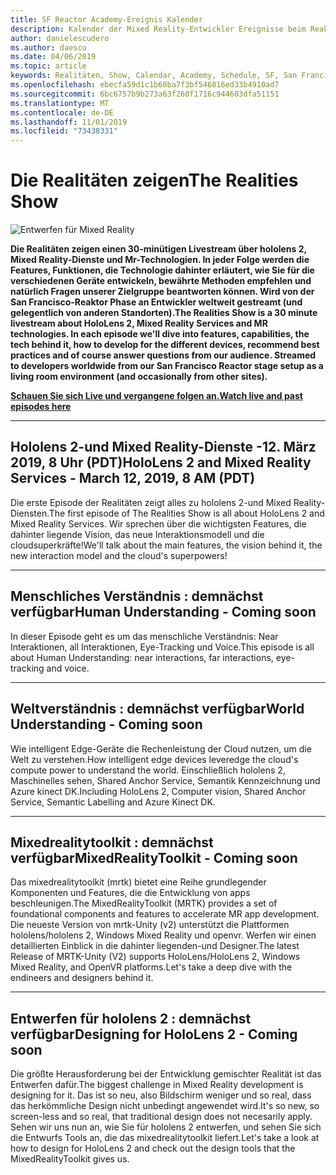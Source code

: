 ```yaml
---
title: SF Reactor Academy-Ereignis Kalender
description: Kalender der Mixed Reality-Entwickler Ereignisse beim Reaktor in San Francisco.
author: danielescudero
ms.author: daescu
ms.date: 04/06/2019
ms.topic: article
keywords: Realitäten, Show, Calendar, Academy, Schedule, SF, San Francisco, Reaktor
ms.openlocfilehash: ebecfa59d1c1b60ba7f3bf546816ed33b4910ad7
ms.sourcegitcommit: 6bc6757b9b273a63f260f1716c944603dfa51151
ms.translationtype: MT
ms.contentlocale: de-DE
ms.lasthandoff: 11/01/2019
ms.locfileid: "73438331"
---
```

# <a name="the-realities-show"></a><span data-ttu-id="0a2d8-104">Die Realitäten zeigen</span><span class="sxs-lookup"><span data-stu-id="0a2d8-104">The Realities Show</span></span>
![Entwerfen für Mixed Reality](images/therealitiesshow.jpg)

<span data-ttu-id="0a2d8-106">**Die Realitäten zeigen einen 30-minütigen Livestream über hololens 2, Mixed Reality-Dienste und Mr-Technologien. In jeder Folge werden die Features, Funktionen, die Technologie dahinter erläutert, wie Sie für die verschiedenen Geräte entwickeln, bewährte Methoden empfehlen und natürlich Fragen unserer Zielgruppe beantworten können. Wird von der San Francisco-Reaktor Phase an Entwickler weltweit gestreamt (und gelegentlich von anderen Standorten).**</span><span class="sxs-lookup"><span data-stu-id="0a2d8-106">**The Realities Show is a 30 minute livestream about HoloLens 2, Mixed Reality Services and MR technologies. In each episode we'll dive into features, capabilities, the tech behind it, how to develop for the different devices, recommend best practices and of course answer questions from our audience. Streamed to developers worldwide from our San Francisco Reactor stage setup as a living room environment (and occasionally from other sites).**</span></span>

<span data-ttu-id="0a2d8-107">**[Schauen Sie sich Live und vergangene folgen an.](https://aka.ms/trs)**</span><span class="sxs-lookup"><span data-stu-id="0a2d8-107">**[Watch live and past episodes here](https://aka.ms/trs)**</span></span>
___

## <a name="hololens-2-and-mixed-reality-services---march-12-2019-8-am-pdt"></a><span data-ttu-id="0a2d8-108">**Hololens 2-und Mixed Reality-Dienste** -12. März 2019, 8 Uhr (PDT)</span><span class="sxs-lookup"><span data-stu-id="0a2d8-108">**HoloLens 2 and Mixed Reality Services** - March 12, 2019, 8 AM (PDT)</span></span>
<span data-ttu-id="0a2d8-109">Die erste Episode der Realitäten zeigt alles zu hololens 2-und Mixed Reality-Diensten.</span><span class="sxs-lookup"><span data-stu-id="0a2d8-109">The first episode of The Realities Show is all about HoloLens 2 and Mixed Reality Services.</span></span> <span data-ttu-id="0a2d8-110">Wir sprechen über die wichtigsten Features, die dahinter liegende Vision, das neue Interaktionsmodell und die cloudsuperkräfte!</span><span class="sxs-lookup"><span data-stu-id="0a2d8-110">We'll talk about the main features, the vision behind it, the new interaction model and the cloud's superpowers!</span></span>

___

## <a name="human-understanding---coming-soon"></a><span data-ttu-id="0a2d8-111">**Menschliches Verständnis** : demnächst verfügbar</span><span class="sxs-lookup"><span data-stu-id="0a2d8-111">**Human Understanding** - Coming soon</span></span>
<span data-ttu-id="0a2d8-112">In dieser Episode geht es um das menschliche Verständnis: Near Interaktionen, all Interaktionen, Eye-Tracking und Voice.</span><span class="sxs-lookup"><span data-stu-id="0a2d8-112">This episode is all about Human Understanding: near interactions, far interactions, eye-tracking and voice.</span></span>

___
## <a name="world-understanding---coming-soon"></a><span data-ttu-id="0a2d8-113">**Weltverständnis** : demnächst verfügbar</span><span class="sxs-lookup"><span data-stu-id="0a2d8-113">**World Understanding** - Coming soon</span></span>
<span data-ttu-id="0a2d8-114">Wie intelligent Edge-Geräte die Rechenleistung der Cloud nutzen, um die Welt zu verstehen.</span><span class="sxs-lookup"><span data-stu-id="0a2d8-114">How intelligent edge devices leveredge the cloud's compute power to understand the world.</span></span> <span data-ttu-id="0a2d8-115">Einschließlich hololens 2, Maschinelles sehen, Shared Anchor Service, Semantik Kennzeichnung und Azure kinect DK.</span><span class="sxs-lookup"><span data-stu-id="0a2d8-115">Including HoloLens 2, Computer vision, Shared Anchor Service, Semantic Labelling and Azure Kinect DK.</span></span>

___
## <a name="mixedrealitytoolkit---coming-soon"></a><span data-ttu-id="0a2d8-116">**Mixedrealitytoolkit** : demnächst verfügbar</span><span class="sxs-lookup"><span data-stu-id="0a2d8-116">**MixedRealityToolkit** - Coming soon</span></span>
<span data-ttu-id="0a2d8-117">Das mixedrealitytoolkit (mrtk) bietet eine Reihe grundlegender Komponenten und Features, die die Entwicklung von apps beschleunigen.</span><span class="sxs-lookup"><span data-stu-id="0a2d8-117">The MixedRealityToolkit (MRTK) provides a set of foundational components and features to accelerate MR app development.</span></span> <span data-ttu-id="0a2d8-118">Die neueste Version von mrtk-Unity (v2) unterstützt die Plattformen hololens/hololens 2, Windows Mixed Reality und openvr. Werfen wir einen detaillierten Einblick in die dahinter liegenden-und Designer.</span><span class="sxs-lookup"><span data-stu-id="0a2d8-118">The latest Release of MRTK-Unity (V2) supports HoloLens/HoloLens 2, Windows Mixed Reality, and OpenVR platforms.Let's take a deep dive with the endineers and designers behind it.</span></span>

___
## <a name="designing-for-hololens-2---coming-soon"></a><span data-ttu-id="0a2d8-119">**Entwerfen für hololens 2** : demnächst verfügbar</span><span class="sxs-lookup"><span data-stu-id="0a2d8-119">**Designing for HoloLens 2** - Coming soon</span></span>
<span data-ttu-id="0a2d8-120">Die größte Herausforderung bei der Entwicklung gemischter Realität ist das Entwerfen dafür.</span><span class="sxs-lookup"><span data-stu-id="0a2d8-120">The biggest challenge in Mixed Reality development is designing for it.</span></span> <span data-ttu-id="0a2d8-121">Das ist so neu, also Bildschirm weniger und so real, dass das herkömmliche Design nicht unbedingt angewendet wird.</span><span class="sxs-lookup"><span data-stu-id="0a2d8-121">It's so new, so screen-less and so real, that traditional design does not necesarily apply.</span></span> <span data-ttu-id="0a2d8-122">Sehen wir uns nun an, wie Sie für hololens 2 entwerfen, und sehen Sie sich die Entwurfs Tools an, die das mixedrealitytoolkit liefert.</span><span class="sxs-lookup"><span data-stu-id="0a2d8-122">Let's take a look at how to design for HoloLens 2 and check out the design tools that the MixedRealityToolkit gives us.</span></span>


